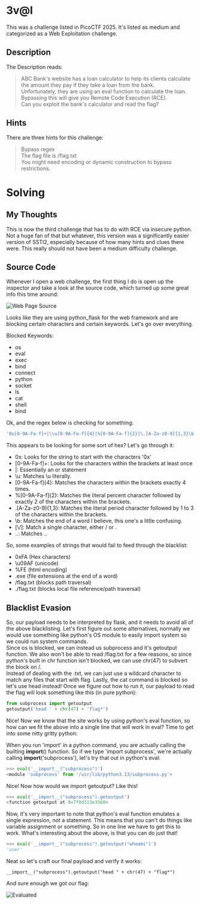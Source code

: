 # 3v@l
This was a challenge listed in PicoCTF 2025.  It's listed as medium and categorized as a Web Exploitation challenge.

## Description
The Description reads:
> ABC Bank's website has a loan calculator to help its clients calculate the amount they pay if they take a loan from the bank.  
> Unfortunately, they are using an eval function to calculate the loan.  
> Bypassing this will give you Remote Code Execution (RCE).  
> Can you exploit the bank's calculator and read the flag?

## Hints
There are three hints for this challenge:
> Bypass regex  
> The flag file is /flag.txt  
> You might need encoding or dynamic construction to bypass restrictions.

# Solving
## My Thoughts
This is now the third challenge that has to do with RCE via insecure python.  Not a huge fan of that but whatever, this version was a significantly easier version of SSTI2, especially because of how many hints and clues there were.  This really should not have been a medium difficulty challenge.

## Source Code
Whenever I open a web challenge, the first thing I do is open up the inspector and take a look at the source code, which turned up some great info this time around:

![Web Page Source](https://github.com/user-attachments/assets/e2a6f184-bcf8-4365-ab19-b87a5e2325fa)

Looks like they are using python_flask for the web framework and are blocking certain characters and certain keywords.  Let's go over everything.

Blocked Keywords:

- os
- eval
- exec
- bind
- connect
- python
- socket
- ls
- cat
- shell
- bind

Ok, and the regex below is checking for something:

``` bash
'0x[0-9A-Fa-f]+|\\u[0-9A-Fa-f]{4}|%[0-9A-Fa-f]{2}|\.[A-Za-z0-9]{1,3}\b|[\\\/]|\.\.'
```

This appears to be looking for some sort of hex?  Let's go through it:

- 0x:  Looks for the string to start with the characters '0x'
- [0-9A-Fa-f]+:  Looks for the characters within the brackets at least once
- |:  Essentially an or statement
- \\u:  Matches \u literally.
- [0-9A-Fa-f]{4}:  Matches the characters within the brackets exactly 4 times.
- %[0-9A-Fa-f]{2}:  Matches the literal percent character followed by exactly 2 of the characters within the brackets.
- \.[A-Za-z0-9]{1,3}:  Matches the literal period character followed by 1 to 3 of the characters within the brackets.
- \b:  Matches the end of a word I believe, this one's a little confusing.
- [\\\/]:  Match a single character, either / or \.
- \.\.:  Matches ..

So, some examples of strings that would fail to feed through the blacklist:

- 0xFA (Hex characters)
- \u09AF (unicode)
- %FE (html encoding)
- .exe (file extensions at the end of a word)
- /flag.txt (blocks path traversal)
- ./flag.txt (blocks local file reference/path traversal)

## Blacklist Evasion
So, our payload needs to be interpreted by flask, and it needs to avoid all of the above blacklisting.  Let's first figure out some alternatives, normally we would use something like python's OS module to easily import system so we could run system commands.  
Since os is blocked, we can instead us subprocess and it's getoutput function.  We also won't be able to read /flag.txt for a few reasons, so since python's built in chr function isn't blocked, we can use chr(47) to subvert the block on /.  
Instead of dealing with the .txt, we can just use a wildcard character to match any files that start with flag.
Lastly, the cat command is blocked so let's use head instead!  Once we figure out how to run it, our payload to read the flag will look something like this (in pure python):

``` python
from subprocess import getoutput
getoutput('head ' + chr(47) + 'flag*')
```

Nice!  Now we know that the site works by using python's eval function, so how can we fit the above into a single line that will work in eval? Time to get into some nitty gritty python:

When you run 'import' in a python command, you are actually calling the builting __import__() function.  So if we type 'import subprocess', we're actually calling __import__('subprocess'), let's try that out in python's eval:

``` python
>>> eval('__import__("subprocess")')
<module 'subprocess' from '/usr/lib/python3.13/subprocess.py'>
```

Nice! Now how would we import getoutput?  Like this!

``` python
>>> eval('__import__("subprocess").getoutput')
<function getoutput at 0x7f0d313e3560>
```

Now, it's very important to note that python's eval function emulates a single expression, not a statement.  This means that you can't do things like variable assignment or something.  So in one line we have to get this to work.  What's interesting about the above, is that you can do just that!

``` python
>>> eval('__import__("subprocess").getoutput("whoami")')
'user'
```

Neat so let's craft our final payload and verify it works:

```
__import__("subprocess").getoutput("head " + chr(47) + "flag*")
```

And sure enough we got our flag:

![Evaluated](https://github.com/user-attachments/assets/8e087805-6118-4250-b7c3-e5c55725faa1)

